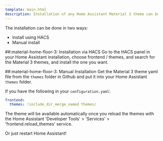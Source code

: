 ```yaml
---
template: main.html
description: Installation of any Home Assistant Material 3 theme can be done either using HACS or a manual install. Both are easy and put the theme in the same folder.
---
```

The installation can be done in two ways:

- Install using HACS
- Manual install

##:material-home-floor-3: Installation via HACS
Go to the HACS panel in your Home Assistant installation, choose frontend / themes, and search for the Material 3 themes, and install the one you want.

##:material-home-floor-3: Manual Installation
Get the Material 3 theme yaml file from the `themes` folder in Github and put it into your Home Assistant `themes` folder.

If you have the following in your `configuration.yaml`:
```yaml
frontend:
  themes: !include_dir_merge_named themes/
```

The theme will be available automatically once you reload the themes with the Home Assistant 'Developer Tools' > 'Services' > 'frontend.reload_themes' service.

Or just restart Home Assistant!

